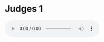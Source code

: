 # Judges 1

<audio controls>
  <source src="https://openbible.com/audio/hays/BSB_07_Jdg_001_H.mp3" type="audio/mp3" />
  <a href="https://openbible.com/audio/hays/BSB_07_Jdg_001_H.mp3" download="https://openbible.com/audio/hays/BSB_07_Jdg_001_H.mp3">Download MP3 audio</a>.
</audio>

<!--@include: @/bible/translations/bsb/07_jdg/verses/001.md-->